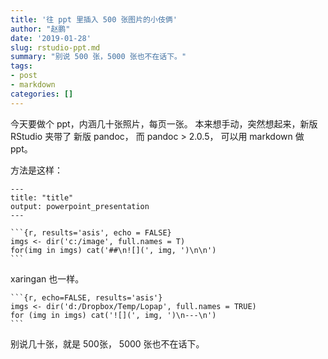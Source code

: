 ```yaml
---
title: '往 ppt 里插入 500 张图片的小伎俩'
author: "赵鹏"
date: '2019-01-28'
slug: rstudio-ppt.md
summary: "别说 500 张，5000 张也不在话下。"
tags:
- post
- markdown
categories: []
---
```


今天要做个 ppt，内涵几十张照片，每页一张。
本来想手动，突然想起来，新版 RStudio 夹带了 新版 pandoc， 而 pandoc > 2.0.5， 可以用 markdown 做 ppt。

方法是这样：


````
---
title: "title"
output: powerpoint_presentation
---

```{r, results='asis', echo = FALSE}
imgs <- dir('c:/image', full.names = T)
for(img in imgs) cat('##\n![](', img, ')\n\n')
```
````

xaringan 也一样。

````
```{r, echo=FALSE, results='asis'}
imgs <- dir('d:/Dropbox/Temp/Lopap', full.names = TRUE)
for (img in imgs) cat('![](', img, ')\n---\n')
```
````

别说几十张，就是 500张， 5000 张也不在话下。